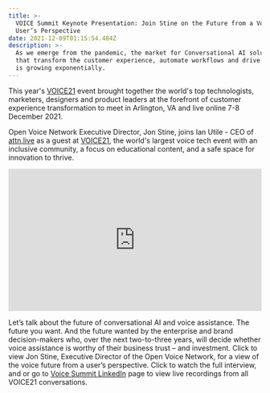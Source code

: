 ```yaml
---
title: >-
  VOICE Summit Keynote Presentation: Join Stine on the Future from a Voice
  User’s Perspective
date: 2021-12-09T01:15:54.484Z
description: >-
  As we emerge from the pandemic, the market for Conversational AI solutions
  that transform the customer experience, automate workflows and drive ecommerce
  is growing exponentially.
---
```

This year's [VOICE21](https://www.voicesummit.ai/) event brought together the world's top technologists, marketers, designers and product leaders at the forefront of customer experience transformation to meet in Arlington, VA and live online 7-8 December 2021.

Open Voice Network Executive Director, Jon Stine, joins Ian Utile - CEO of [attn.live](https://www.attn.live/) as a guest at [VOICE21](https://www.voicesummit.ai/), the world's largest voice tech event with an inclusive community, a focus on educational content, and a safe space for innovation to thrive.

<iframe src="https://www.linkedin.com/video/embed/live/urn:li:ugcPost:6874427341519638528" height="284" width="504" frameborder="0" allowfullscreen="" title="Embedded post"></iframe>

Let’s talk about the future of conversational AI and voice assistance. The future you want. And the future wanted by the enterprise and brand decision-makers who, over the next two-to-three years, will decide whether voice assistance is worthy of their business trust – and investment. Click to view Jon Stine, Executive Director of the Open Voice Network, for a view of the voice future from a user’s perspective. Click to watch the full interview, and or go to [Voice Summit LinkedIn](https://www.linkedin.com/company/voicesummit/?miniCompanyUrn=urn%3Ali%3Afs_miniCompany%3A38946061) page to view live recordings from all VOICE21 conversations.
